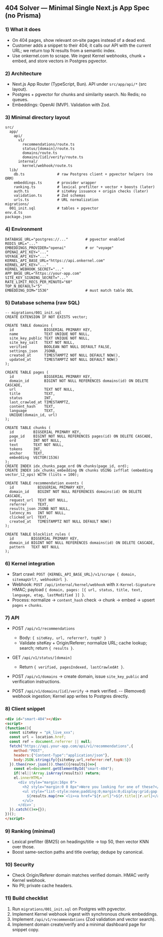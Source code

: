 ## 404 Solver — Minimal Single Next.js App Spec (no Prisma)

### 1) What it does
- On 404 pages, show relevant on‑site pages instead of a dead end.
- Customer adds a snippet to their 404; it calls our API with the current URL; we return top N results from a semantic index.
- Use onkernel.com to scrape. We ingest Kernel webhooks, chunk + embed, and store vectors in Postgres pgvector.

### 2) Architecture
- Next.js App Router (TypeScript, Bun). API under `src/app/api/*` (src layout).
- Postgres + pgvector for chunks and similarity search. No Redis; no queues.
- Embeddings: OpenAI (MVP). Validation with Zod.

### 3) Minimal directory layout
```
src/
  app/
    api/
      v1/
        recommendations/route.ts
        status/[domain]/route.ts
        domains/route.ts
        domains/[id]/verify/route.ts
      internal/
        kernel/webhook/route.ts
  lib/
    db.ts               # raw Postgres client + pgvector helpers (no ORM)
    embeddings.ts       # provider wrapper
    ranking.ts          # lexical prefilter + vector + boosts (later)
    auth.ts             # siteKey issuance + origin checks (later)
    validation.ts       # Zod schemas
    urls.ts             # URL normalization
migrations/
  001_init.sql          # tables + pgvector
env.d.ts
package.json
```

### 4) Environment
```
DATABASE_URL="postgres://..."        # pgvector enabled
REDIS_URL="..."
EMBEDDINGS_PROVIDER="openai"         # or "voyage"
OPENAI_API_KEY="..."
VOYAGE_API_KEY="..."
KERNEL_API_BASE_URL="https://api.onkernel.com"
KERNEL_API_KEY="..."
KERNEL_WEBHOOK_SECRET="..."
APP_BASE_URL="https://your-app.com"
SITE_KEY_SIGNING_SECRET="..."
RATE_LIMIT_RECS_PER_MINUTE="60"
TOP_N_DEFAULT="5"
EMBEDDING_DIM="1536"                 # must match table DDL
```

### 5) Database schema (raw SQL)
```
-- migrations/001_init.sql
CREATE EXTENSION IF NOT EXISTS vector;

CREATE TABLE domains (
  id              BIGSERIAL PRIMARY KEY,
  name            TEXT UNIQUE NOT NULL,
  site_key_public TEXT UNIQUE NOT NULL,
  site_key_salt   TEXT NOT NULL,
  verified        BOOLEAN NOT NULL DEFAULT FALSE,
  settings_json   JSONB,
  created_at      TIMESTAMPTZ NOT NULL DEFAULT NOW(),
  updated_at      TIMESTAMPTZ NOT NULL DEFAULT NOW()
);

CREATE TABLE pages (
  id              BIGSERIAL PRIMARY KEY,
  domain_id       BIGINT NOT NULL REFERENCES domains(id) ON DELETE CASCADE,
  url             TEXT NOT NULL,
  title           TEXT,
  status          INT,
  last_crawled_at TIMESTAMPTZ,
  content_hash    TEXT,
  language        TEXT,
  UNIQUE(domain_id, url)
);

CREATE TABLE chunks (
  id         BIGSERIAL PRIMARY KEY,
  page_id    BIGINT NOT NULL REFERENCES pages(id) ON DELETE CASCADE,
  ord        INT NOT NULL,
  text       TEXT NOT NULL,
  tokens     INT,
  anchor     TEXT,
  embedding  VECTOR(1536)
);
CREATE INDEX idx_chunks_page_ord ON chunks(page_id, ord);
CREATE INDEX idx_chunks_embedding ON chunks USING ivfflat (embedding vector_l2_ops) WITH (lists = 100);

CREATE TABLE recommendation_events (
  id           BIGSERIAL PRIMARY KEY,
  domain_id    BIGINT NOT NULL REFERENCES domains(id) ON DELETE CASCADE,
  request_url  TEXT NOT NULL,
  referrer     TEXT,
  results_json JSONB NOT NULL,
  latency_ms   INT NOT NULL,
  clicked_url  TEXT,
  created_at   TIMESTAMPTZ NOT NULL DEFAULT NOW()
);

CREATE TABLE blocklist_rules (
  id        BIGSERIAL PRIMARY KEY,
  domain_id BIGINT NOT NULL REFERENCES domains(id) ON DELETE CASCADE,
  pattern   TEXT NOT NULL
);
```

### 6) Kernel integration
- Start crawl: `POST {KERNEL_API_BASE_URL}/v1/scrape { domain, sitemapUrl?, webhookUrl }`.
- Webhook: `POST /api/internal/kernel/webhook` with `X-Kernel-Signature` HMAC; payload `{ domain, pages: [{ url, status, title, text, language, etag, lastModified }] }`.
- Process: normalize → `content_hash` check → chunk → embed → upsert `pages` + `chunks`.

### 7) API
- POST `/api/v1/recommendations`
  - Body: `{ siteKey, url, referrer?, topN? }`
  - Validate siteKey + Origin/Referer; normalize URL; cache lookup; search; return `{ results }`.

- GET `/api/v1/status/[domain]`
  - Return `{ verified, pagesIndexed, lastCrawledAt }`.

- POST `/api/v1/domains` → create domain, issue `site_key_public` and verification instructions.
- POST `/api/v1/domains/[id]/verify` → mark verified.
-- (Removed) webhook ingestion; Kernel app writes to Postgres directly.

### 8) Client snippet
```html
<div id="smart-404"></div>
<script>
(function(){
  const siteKey = "pk_live_xxx";
  const url = location.href;
  const ref = document.referrer || null;
  fetch("https://api.your-app.com/api/v1/recommendations",{
    method:"POST",
    headers:{"Content-Type":"application/json"},
    body:JSON.stringify({siteKey,url,referrer:ref,topN:5})
  }).then(r=>r.json()).then(({results})=>{
    const el=document.getElementById("smart-404");
    if(!el||!Array.isArray(results)) return;
    el.innerHTML=`
      <div style="margin:16px 0">
        <h2 style="margin:0 0 8px">Were you looking for one of these?</h2>
        <ul style="list-style:none;padding:0;margin:0;display:grid;gap:8px">
          ${results.map(r=>`<li><a href="${r.url}">${r.title||r.url}</a><div style=\"opacity:.7\">${r.snippet||""}</div></li>`).join("")}
        </ul>
      </div>`;
  }).catch(()=>{});
})();
</script>
```

### 9) Ranking (minimal)
- Lexical prefilter (BM25) on headings/title → top 50, then vector KNN over those.
- Boost same-section paths and title overlap; dedupe by canonical.

### 10) Security
- Check Origin/Referer domain matches verified domain. HMAC verify Kernel webhook.
- No PII; private cache headers.

### 11) Build checklist
1) Run `migrations/001_init.sql` on Postgres with pgvector.
2) Implement Kernel webhook ingest with synchronous chunk embeddings.
3) Implement `/api/v1/recommendations` (Zod validation and vector search).
4) Implement domain create/verify and a minimal dashboard page for snippet copy.


